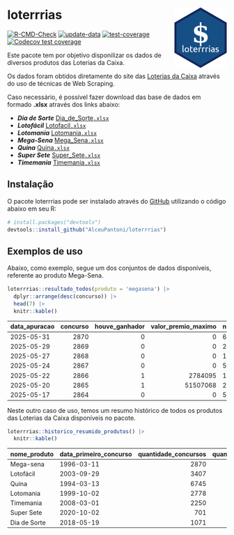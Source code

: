 
<!-- README.md is generated from README.Rmd. Please edit that file -->

# loterrrias <img src="man/figures/logo.png" align="right" height="139" />

<!-- badges: start -->

[![R-CMD-Check](https://github.com/AlceuPantoni/loterrrias/actions/workflows/R-CMD-check.yaml/badge.svg?branch=main)](https://github.com/AlceuPantoni/loterrrias/actions/workflows/R-CMD-check.yaml)
[![update-data](https://github.com/AlceuPantoni/loterrrias/actions/workflows/update-data.yaml/badge.svg)](https://github.com/AlceuPantoni/loterrrias/actions/workflows/update-data.yaml)
[![test-coverage](https://github.com/AlceuPantoni/loterrrias/actions/workflows/test-coverage.yaml/badge.svg?branch=main)](https://github.com/AlceuPantoni/loterrrias/actions/workflows/test-coverage.yaml)
[![Codecov test
coverage](https://codecov.io/gh/AlceuPantoni/loterrrias/branch/main/graph/badge.svg)](https://codecov.io/gh/AlceuPantoni/loterrrias?branch=main)
<!-- badges: end -->

Este pacote tem por objetivo disponilizar os dados de diversos produtos
das Loterias da Caixa.

Os dados foram obtidos diretamente do site das [Loterias da
Caixa](https://loterias.caixa.gov.br/Paginas/default.aspx) através do
uso de técnicas de Web Scraping.

Caso necessário, é possível fazer download das base de dados em formado
**.xlsx** através dos links abaixo:

- ***Dia de Sorte***
  [Dia_de_Sorte`.xlsx`](https://raw.githubusercontent.com/AlceuPantoni/loterrrias/main/data-raw/resultados_diadesorte.xlsx)
- ***Lotofácil***
  [Lotofacil`.xlsx`](https://raw.githubusercontent.com/AlceuPantoni/loterrrias/main/data-raw/resultados_lotofacil.xlsx)
- ***Lotomania***
  [Lotomania`.xlsx`](https://raw.githubusercontent.com/AlceuPantoni/loterrrias/main/data-raw/resultados_lotomania.xlsx)
- ***Mega-Sena***
  [Mega_Sena`.xlsx`](https://raw.githubusercontent.com/AlceuPantoni/loterrrias/main/data-raw/resultados_megasena.xlsx)
- ***Quina***
  [Quina`.xlsx`](https://raw.githubusercontent.com/AlceuPantoni/loterrrias/main/data-raw/resultados_quina.xlsx)
- ***Super Sete***
  [Super_Sete`.xlsx`](https://raw.githubusercontent.com/AlceuPantoni/loterrrias/main/data-raw/resultados_supersete.xlsx)
- ***Timemania***
  [Timemania`.xlsx`](https://raw.githubusercontent.com/AlceuPantoni/loterrrias/main/data-raw/resultados_timemania.xlsx)

## Instalação

O pacote loterrrias pode ser instalado através do
[GitHub](https://github.com/) utilizando o código abaixo em seu R:

``` r
# install.packages("devtools")
devtools::install_github("AlceuPantoni/loterrrias")
```

## Exemplos de uso

Abaixo, como exemplo, segue um dos conjuntos de dados disponíveis,
referente ao produto Mega-Sena.

``` r
loterrrias::resultado_todos(produto = 'megasena') |> 
  dplyr::arrange(desc(concurso)) |> 
  head(7) |> 
  knitr::kable()
```

| data_apuracao | concurso | houve_ganhador | valor_premio_maximo | numeros_sorteados | num_1 | num_2 | num_3 | num_4 | num_5 | num_6 |
|:--------------|---------:|---------------:|--------------------:|:------------------|------:|------:|------:|------:|------:|------:|
| 2025-05-31    |     2870 |              0 |                   0 | 6;13;15;19;32;60  |     6 |    13 |    15 |    19 |    32 |    60 |
| 2025-05-29    |     2869 |              0 |                   0 | 2;10;13;40;41;53  |     2 |    10 |    13 |    40 |    41 |    53 |
| 2025-05-27    |     2868 |              0 |                   0 | 10;19;22;26;38;51 |    10 |    19 |    22 |    26 |    38 |    51 |
| 2025-05-24    |     2867 |              0 |                   0 | 5;9;15;24;25;60   |     5 |     9 |    15 |    24 |    25 |    60 |
| 2025-05-22    |     2866 |              1 |             2784095 | 1;12;17;19;36;60  |     1 |    12 |    17 |    19 |    36 |    60 |
| 2025-05-20    |     2865 |              1 |            51507068 | 2;25;30;39;47;51  |     2 |    25 |    30 |    39 |    47 |    51 |
| 2025-05-17    |     2864 |              0 |                   0 | 5;6;15;17;31;53   |     5 |     6 |    15 |    17 |    31 |    53 |

Neste outro caso de uso, temos um resumo histórico de todos os produtos
das Loterias da Caixa disponíveis no pacote.

``` r
loterrrias::historico_resumido_produtos() |> 
  knitr::kable()
```

| nome_produto | data_primeiro_concurso | quantidade_concursos | quantidade_concursos_com_ganhador | percentual_com_ganhador | media_premiacao | maior_premio | menor_premio | total_dezenas_sorteadas | numero_mais_sorteado | numero_menos_sorteado |
|:-------------|:-----------------------|---------------------:|----------------------------------:|------------------------:|----------------:|-------------:|-------------:|------------------------:|---------------------:|----------------------:|
| Mega-sena    | 1996-03-11             |                 2870 |                               633 |                    0.22 |      25903736.0 |    289420865 |    348732.75 |                   17220 |                   10 |                    26 |
| Lotofácil    | 2003-09-29             |                 3407 |                              3014 |                    0.88 |        966366.2 |      8252873 |     10712.22 |                   51105 |                   20 |                    16 |
| Quina        | 1994-03-13             |                 6745 |                              2594 |                    0.38 |       3550493.4 |    579215957 |     14230.37 |                   33725 |                    4 |                    47 |
| Lotomania    | 1999-10-02             |                 2778 |                               695 |                    0.25 |       2530420.3 |     37261930 |    109348.66 |                   55560 |                   47 |                    96 |
| Timemania    | 2008-03-01             |                 2250 |                                78 |                    0.03 |      25486153.3 |    818652938 |    164711.44 |                   15750 |                   20 |                    53 |
| Super Sete   | 2020-10-02             |                  701 |                                29 |                    0.04 |       3086601.8 |     10146164 |    124747.77 |                    4907 |                    7 |                     1 |
| Dia de Sorte | 2018-05-19             |                 1071 |                               332 |                    0.31 |        824747.7 |      4872572 |     59101.35 |                    7497 |                   10 |                     1 |
